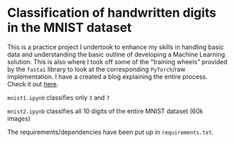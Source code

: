 # Classification of handwritten digits in the MNIST dataset

This is a practice project I undertook to enhance my skills in handling basic data and understanding the basic outline of developing a Machine Learning solution. This is also where I took off some of the "training wheels" provided by the `fastai` library to look at the corresponding `PyTorch`/raw implementation. I have a created a blog explaining the entire process. Check it out [here](https://suchitg04.github.io/blog/posts/mnist).

`mnist1.ipynb` classifies only `3` and `7`

`mnist2.ipynb` classifies all 10 digits of the entire MNIST dataset (60k images)

The requirements/dependencies have been put up in `requirements.txt`.
